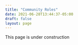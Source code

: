 ```yaml
---
title: "Community Roles"
date: 2021-06-28T13:44:37-05:00
draft: false
layout: page
---
```

This page is under construction
